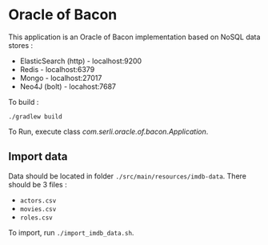 # Oracle of Bacon
This application is an Oracle of Bacon implementation based on NoSQL data stores :
* ElasticSearch (http) - localhost:9200
* Redis - localhost:6379
* Mongo - localhost:27017
* Neo4J (bolt) - locahost:7687

To build :
```
./gradlew build
```

To Run, execute class *com.serli.oracle.of.bacon.Application*.


## Import data
Data should be located in folder `./src/main/resources/imdb-data`. There should be 3 files : 

- `actors.csv`
- `movies.csv`
- `roles.csv`

To import, run `./import_imdb_data.sh`.
